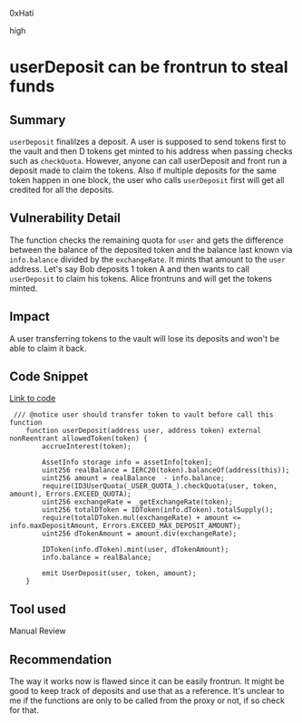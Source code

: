 0xHati

high

# userDeposit can be frontrun to steal funds

## Summary
`userDeposit` finalilzes a deposit. A user is supposed to send tokens first to the vault and then D tokens get minted to his address when passing checks such as `checkQuota`. However, anyone can call userDeposit and front run a deposit made to claim the tokens. Also if multiple deposits for the same token happen in one block, the user who calls `userDeposit` first will get all credited for all the deposits. 

## Vulnerability Detail
The function checks the remaining quota for `user` and gets the difference between the balance of the deposited token and the balance last known via `info.balance` divided by the `exchangeRate`. It mints that amount to the `user` address. 
Let's say Bob deposits 1 token A and then wants to call `userDeposit` to claim his tokens.
Alice frontruns and will get the tokens minted.
## Impact
A user transferring tokens to the vault will lose its deposits and won't be able to claim it back.
## Code Snippet
[Link to code](https://github.com/sherlock-audit/2023-06-dodo/blob/main/new-dodo-v3/contracts/DODOV3MM/D3Vault/D3VaultFunding.sol#L29)
```solidity
 /// @notice user should transfer token to vault before call this function
    function userDeposit(address user, address token) external nonReentrant allowedToken(token) {
        accrueInterest(token);

        AssetInfo storage info = assetInfo[token];
        uint256 realBalance = IERC20(token).balanceOf(address(this));
        uint256 amount = realBalance  - info.balance;
        require(ID3UserQuota(_USER_QUOTA_).checkQuota(user, token, amount), Errors.EXCEED_QUOTA);
        uint256 exchangeRate = _getExchangeRate(token);
        uint256 totalDToken = IDToken(info.dToken).totalSupply();
        require(totalDToken.mul(exchangeRate) + amount <= info.maxDepositAmount, Errors.EXCEED_MAX_DEPOSIT_AMOUNT);
        uint256 dTokenAmount = amount.div(exchangeRate);

        IDToken(info.dToken).mint(user, dTokenAmount);
        info.balance = realBalance;

        emit UserDeposit(user, token, amount);
    }
```

## Tool used

Manual Review

## Recommendation
The way it works now is flawed since it can be easily frontrun. It might be good to keep track of deposits and use that as a reference. It's unclear to me if the functions are only to be called from the proxy or not, if so check for that.
